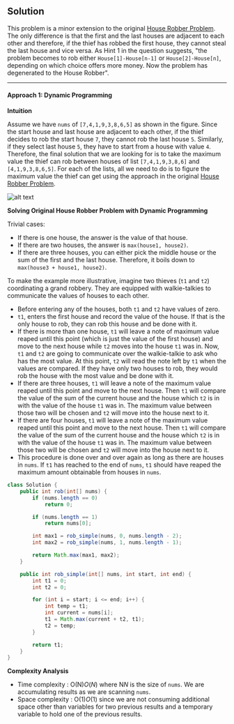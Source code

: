 ## Solution

This problem is a minor extension to the original [House Robber Problem](https://leetcode.com/problems/house-robber/). The only difference is that the first and the last houses are adjacent to each other and therefore, if the thief has robbed the first house, they cannot steal the last house and vice versa. As Hint 1 in the question suggests, "the problem becomes to rob either `House[1]-House[n-1]` or `House[2]-House[n]`, depending on which choice offers more money. Now the problem has degenerated to the House Robber".

------

#### Approach 1: Dynamic Programming

**Intuition**

Assume we have `nums` of `[7,4,1,9,3,8,6,5]` as shown in the figure. Since the start house and last house are adjacent to each other, if the thief decides to rob the start house `7`, they cannot rob the last house `5`. Similarly, if they select last house `5`, they have to start from a house with value `4`. Therefore, the final solution that we are looking for is to take the maximum value the thief can rob between houses of list `[7,4,1,9,3,8,6]` and `[4,1,9,3,8,6,5]`. For each of the lists, all we need to do is to figure the maximum value the thief can get using the approach in the original [House Robber Problem](https://leetcode.com/problems/house-robber/).

![alt text](https://leetcode.com/problems/house-robber-ii/Figures/213/213_house_robberII_approach1_slide01.png)

**Solving Original House Robber Problem with Dynamic Programming**

Trivial cases:

- If there is one house, the answer is the value of that house.
- If there are two houses, the answer is `max(house1, house2)`.
- If there are three houses, you can either pick the middle house or the sum of the first and the last house. Therefore, it boils down to `max(house3 + house1, house2)`.

To make the example more illustrative, imagine two thieves (`t1` and `t2`) coordinating a grand robbery. They are equipped with walkie-talkies to communicate the values of houses to each other.

- Before entering any of the houses, both `t1` and `t2` have values of zero.
- `t1`, enters the first house and record the value of the house. If that is the only house to rob, they can rob this house and be done with it.
- If there is more than one house, `t1` will leave a note of maximum value reaped until this point (which is just the value of the first house) and move to the next house while `t2` moves into the house `t1` was in. Now, `t1` and `t2` are going to communicate over the walkie-talkie to ask who has the most value. At this point, `t2` will read the note left by `t1` when the values are compared. If they have only two houses to rob, they would rob the house with the most value and be done with it.
- If there are three houses, `t1` will leave a note of the maximum value reaped until this point and move to the next house. Then `t1` will compare the value of the sum of the current house and the house which `t2` is in with the value of the house `t1` was in. The maximum value between those two will be chosen and `t2` will move into the house next to it.
- If there are four houses, `t1` will leave a note of the maximum value reaped until this point and move to the next house. Then `t1` will compare the value of the sum of the current house and the house which `t2` is in with the value of the house `t1` was in. The maximum value between those two will be chosen and `t2` will move into the house next to it.
- This procedure is done over and over again as long as there are houses in `nums`. If `t1` has reached to the end of `nums`, `t1` should have reaped the maximum amount obtainable from houses in `nums`.

```java
class Solution {
    public int rob(int[] nums) {
        if (nums.length == 0)
            return 0;

        if (nums.length == 1)
            return nums[0];

        int max1 = rob_simple(nums, 0, nums.length - 2);
        int max2 = rob_simple(nums, 1, nums.length - 1);

        return Math.max(max1, max2);
    }

    public int rob_simple(int[] nums, int start, int end) {
        int t1 = 0;
        int t2 = 0;

        for (int i = start; i <= end; i++) {
            int temp = t1;
            int current = nums[i];
            t1 = Math.max(current + t2, t1);
            t2 = temp;
        }

        return t1;
    }
}
```

**Complexity Analysis**

- Time complexity : O(N)*O*(*N*) where N*N* is the size of `nums`. We are accumulating results as we are scanning `nums`.
- Space complexity : O(1)*O*(1) since we are not consuming additional space other than variables for two previous results and a temporary variable to hold one of the previous results.